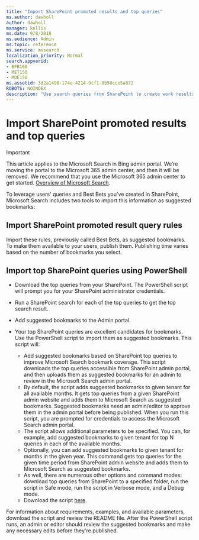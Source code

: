 ```yaml
---
title: "Import SharePoint promoted results and top queries"
ms.author: dawholl
author: dawholl
manager: kellis
ms.date: 9/8/2018
ms.audience: Admin
ms.topic: reference
ms.service: mssearch
localization_priority: Normal
search.appverid:
- BFB160
- MET150
- MOE150
ms.assetid: 3d2a1498-174e-4214-9cf1-8b58cce5a872
ROBOTS: NOINDEX
description: "Use search queries from SharePoint to create work results for Microsoft Search"
---
```


# Import SharePoint promoted results and top queries

> [!IMPORTANT]
> This article applies to the Microsoft Search in Bing admin portal. We’re moving the portal to the Microsoft 365 admin center, and then it will be removed. We recommend that you use the Microsoft 365 admin center to get started. [Overview of Microsoft Search](overview-microsoft-search.md).
    
To leverage users' queries and Best Bets you've created in SharePoint, Microsoft Search includes two tools to import this information as suggested bookmarks: 
  
## Import SharePoint promoted result query rules

Import these rules, previously called Best Bets, as suggested bookmarks. To make them available to your users, publish them. Publishing time varies based on the number of bookmarks you select.
  
## Import top SharePoint queries using PowerShell

- Download the top queries from your SharePoint. The PowerShell script will prompt you for your SharePoint administrator credentials.
    
- Run a SharePoint search for each of the top queries to get the top search result.
    
- Add suggested bookmarks to the Admin portal.
    
- Your top SharePoint queries are excellent candidates for bookmarks. Use the PowerShell script to import them as suggested bookmarks. This script will:
    - Add suggested bookmarks based on SharePoint top queries to improve Microsoft Search bookmark coverage. This script downloads the top queries accessible from SharePoint admin portal, and then uploads them as suggested bookmarks for an admin to review in the Microsoft Search admin portal.
    - By default, the script adds suggested bookmarks to given tenant for all available months. It gets top queries from a given SharePoint admin website and adds them to Microsoft Search as suggested bookmarks. Suggested bookmarks need an admin/editor to approve them in the admin portal before being published. When you run this script, you are prompted for credentials to access the Microsoft Search admin portal.
    - The script allows additional parameters to be specified. You can, for example, add suggested bookmarks to given tenant for top N queries in each of the available months.
    - Optionally, you can add suggested bookmarks to given tenant for months in the given year. This command gets top queries for the given time period from SharePoint admin website and adds them to Microsoft Search as suggested bookmarks.
    - As well, there are numerous other options and command modes: download top queries from SharePoint to a specified folder, run the script in Safe mode, run the script in Verbose mode, and a Debug mode.
    - Download the script [here](https://www.bingforbusiness.com/distribution/SharepointTopQueryBookmarks.zip). 

For information about requirements, examples, and available parameters, download the script and review the README file. After the PowerShell script runs, an admin or editor should review the suggested bookmarks and make any necessary edits before they're published.

  

